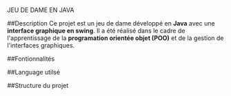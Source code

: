 JEU DE DAME EN JAVA 

##Description
Ce projet est un jeu de dame développé en **Java** avec une **interface graphique en swing**. Il a été réalisé dans le cadre de l'apprentissage de la **programation orientée objet (POO)** et de la gestion de l'interfaces graphiques.

##Fontionnalités

##Language utilsé

##Structure du projet
